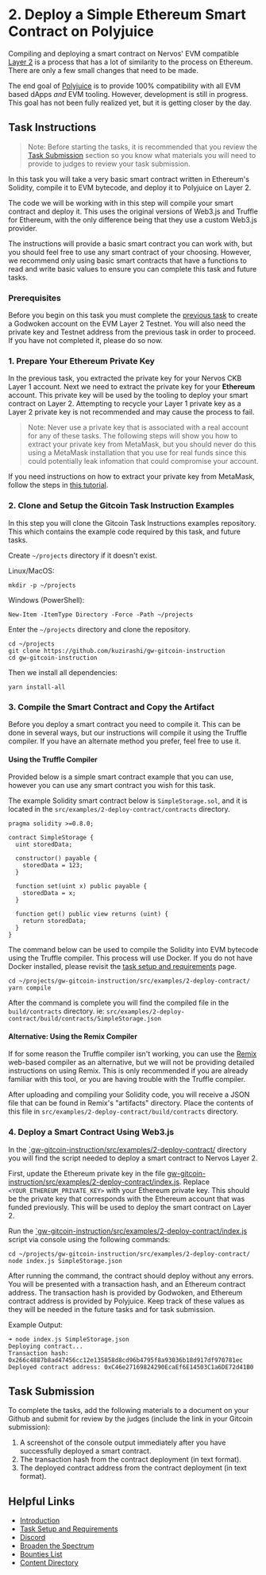 # 2. Deploy a Simple Ethereum Smart Contract on Polyjuice

Compiling and deploying a smart contract on Nervos' EVM compatible [Layer 2](../conceptual-explainers/structure.md#layer-1-layer-2) is a process that has a lot of similarity to the process on Ethereum. There are only a few small changes that need to be made.

The end goal of [Polyjuice](https://github.com/Kuzirashi/gw-gitcoin-instruction/tree/master/src/conceptual-explainers/frameworks.md#polyjuice) is to provide 100% compatibility with all EVM based dApps _and_ EVM tooling. However, development is still in progress. This goal has not been fully realized yet, but it is getting closer by the day.

## Task Instructions

> Note: Before starting the tasks, it is recommended that you review the [Task Submission](2.deploy.eth.contract.md#task-submission) section so you know what materials you will need to provide to judges to review your task submission.

In this task you will take a very basic smart contract written in Ethereum's Solidity, compile it to EVM bytecode, and deploy it to Polyjuice on Layer 2.

The code we will be working with in this step will compile your smart contract and deploy it. This uses the original versions of Web3.js and Truffle for Ethereum, with the only difference being that they use a custom Web3.js provider.

The instructions will provide a basic smart contract you can work with, but you should feel free to use any smart contract of your choosing. However, we recommend only using basic smart contracts that have a functions to read and write basic values to ensure you can complete this task and future tasks.

### Prerequisites

Before you begin on this task you must complete the [previous task](https://github.com/Kuzirashi/gw-gitcoin-instruction/tree/master/src/tasks/1.create.godwoken.account.md) to create a Godwoken account on the EVM Layer 2 Testnet. You will also need the private key and Testnet address from the previous task in order to proceed. If you have not completed it, please do so now.

### 1. Prepare Your Ethereum Private Key

In the previous task, you extracted the private key for your Nervos CKB Layer 1 account. Next we need to extract the private key for your **Ethereum** account. This private key will be used by the tooling to deploy your smart contract on Layer 2. Attempting to recycle your Layer 1 private key as a Layer 2 private key is not recommended and may cause the process to fail.

> Note: Never use a private key that is associated with a real account for any of these tasks. The following steps will show you how to extract your private key from MetaMask, but you should never do this using a MetaMask installation that you use for real funds since this could potentially leak infomation that could compromise your account.

If you need instructions on how to extract your private key from MetaMask, follow the steps in [this tutorial](https://github.com/Kuzirashi/gw-gitcoin-instruction/tree/master/src/component-tutorials/5.extract.ethereum.private.key.md).

### 2. Clone and Setup the Gitcoin Task Instruction Examples

In this step you will clone the Gitcoin Task Instructions examples repository. This which contains the example code required by this task, and future tasks.

Create `~/projects` directory if it doesn't exist.

Linux/MacOS:

```
mkdir -p ~/projects
```

Windows (PowerShell):

```
New-Item -ItemType Directory -Force -Path ~/projects
```

Enter the `~/projects` directory and clone the repository.

```
cd ~/projects
git clone https://github.com/kuzirashi/gw-gitcoin-instruction
cd gw-gitcoin-instruction
```

Then we install all dependencies:

```
yarn install-all
```

### 3. Compile the Smart Contract and Copy the Artifact

Before you deploy a smart contract you need to compile it. This can be done in several ways, but our instructions will compile it using the Truffle compiler. If you have an alternate method you prefer, feel free to use it.

#### Using the Truffle Compiler

Provided below is a simple smart contract example that you can use, however you can use any smart contract you wish for this task.

The example Solidity smart contract below is `SimpleStorage.sol`, and it is located in the `src/examples/2-deploy-contract/contracts` directory.

```solidity
pragma solidity >=0.8.0;

contract SimpleStorage {
  uint storedData;

  constructor() payable {
    storedData = 123;
  }

  function set(uint x) public payable {
    storedData = x;
  }

  function get() public view returns (uint) {
    return storedData;
  }
}
```

The command below can be used to compile the Solidity into EVM bytecode using the Truffle compiler. This process will use Docker. If you do not have Docker installed, please revisit the [task setup and requirements](https://github.com/Kuzirashi/gw-gitcoin-instruction/tree/master/src/task-setup-and-requirements/task-setup-and-requirements.md) page.

```
cd ~/projects/gw-gitcoin-instruction/src/examples/2-deploy-contract/
yarn compile
```

After the command is complete you will find the compiled file in the `build/contracts` directory. ie: `src/examples/2-deploy-contract/build/contracts/SimpleStorage.json`

#### Alternative: Using the Remix Compiler

If for some reason the Truffle compiler isn't working, you can use the [Remix](http://remix.ethereum.org) web-based compiler as an alternative, but we will not be providing detailed instructions on using Remix. This is only recommended if you are already familiar with this tool, or you are having trouble with the Truffle compiler.

After uploading and compiling your Solidity code, you will receive a JSON file that can be found in Remix's "artifacts" directory. Place the contents of this file in `src/examples/2-deploy-contract/build/contracts` directory.

### 4. Deploy a Smart Contract Using Web3.js

In the [\`gw-gitcoin-instruction/src/examples/2-deploy-contract/](https://github.com/Kuzirashi/gw-gitcoin-instruction/tree/master/src/examples/2-deploy-contract/) directory you will find the script needed to deploy a smart contract to Nervos Layer 2.

First, update the Ethereum private key in the file [gw-gitcoin-instruction/src/examples/2-deploy-contract/index.js](https://github.com/Kuzirashi/gw-gitcoin-instruction/tree/master/src/examples/2-deploy-contract/index.js). Replace `<YOUR_ETHEREUM_PRIVATE_KEY>` with your Ethereum private key. This should be the private key that corresponds with the Ethereum account that was funded previously. This will be used to deploy the smart contract on Layer 2.

Run the [\`gw-gitcoin-instruction/src/examples/2-deploy-contract/index.js](https://github.com/Kuzirashi/gw-gitcoin-instruction/tree/master/src/examples/2-deploy-contract/index.js) script via console using the following commands:

```
cd ~/projects/gw-gitcoin-instruction/src/examples/2-deploy-contract/
node index.js SimpleStorage.json
```

After running the command, the contract should deploy without any errors. You will be presented with a transaction hash, and an Ethereum contract address. The transaction hash is provided by Godwoken, and Ethereum contract address is provided by Polyjuice. Keep track of these values as they will be needed in the future tasks and for task submission.

Example Output:

```
➜ node index.js SimpleStorage.json
Deploying contract...
Transaction hash: 0x266c4887b8ad47456cc12e135858d8cd96b4795f8a93036b18d917df970781ec
Deployed contract address: 0xC46e27169824290EcaEf6E14503C1a6DE72d41B0
```

## Task Submission

To complete the tasks, add the following materials to a document on your Github and submit for review by the judges (include the link in your Gitcoin submission):

1. A screenshot of the console output immediately after you have successfully deployed a smart contract.
2. The transaction hash from the contract deployment (in text format).
3. The deployed contract address from the contract deployment (in text format).

## Helpful Links

* [Introduction](https://github.com/Kuzirashi/gw-gitcoin-instruction/blob/master/src/introduction/introduction.md)
* [Task Setup and Requirements](https://github.com/Kuzirashi/gw-gitcoin-instruction/tree/master/src/task-setup-and-requirements)
* [Discord](https://discord.com/invite/AqGTUE9)
* [Broaden the Spectrum](https://gitcoin.co/hackathon/nervos/onboard)
* [Bounties List](https://gitcoin.co/hackathon/nervos/)
* [Content Directory](https://github.com/Kuzirashi/gw-gitcoin-instruction)
